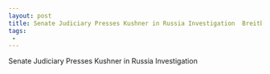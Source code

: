 ```yaml
---
layout: post
title: Senate Judiciary Presses Kushner in Russia Investigation  Breitbart
tags:
 -
---
```

Senate Judiciary Presses Kushner in Russia Investigation
